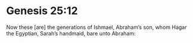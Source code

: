 # Genesis 25:12

Now these [are] the generations of Ishmael, Abraham’s son, whom Hagar the Egyptian, Sarah’s handmaid, bare unto Abraham: